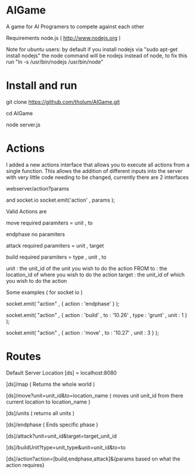 AIGame
======

A game for AI Programers to compete against each other

Requirements node.js ( http://www.nodejs.org )

Note for ubuntu users: by default if you install nodejs via "sudo apt-get install nodejs" the node command will be nodejs instead of node, to fix this run "ln -s /usr/bin/nodejs /usr/bin/node"

Install and run
======

git clone https://github.com/tholum/AIGame.git

cd AIGame

node server.js

Actions
======
I added a new actions interface that allows you to execute all actions from a single function. This allows the addition of different inputs into the server with very little code needing to be changed, currently there are 2 interfaces

webserver/action?params

and socket.io socket.emit('action' , params );

Valid Actions are

move         required paramiters = unit , to 

endphase     no paramiters

attack       required paramiters = unit  , target 

build       required paramiters = type , unit , to


unit   : the unit_id of the unit you wish to do the action FROM
to     : the location_id of where you wish to do the action
target : the unit_id of which you wish to do the action


Some examples ( for socket io )

socket.emit( "action" , { action : 'endphase' } );

socket.emit( "action" ,  { action : 'build' , to : '10.26' , type : 'grunt' , unit : 1 } ); 

socket.emit( "action" ,  { action : 'move' , to : '10.27' ,  unit : 3 } );

Routes 
======
Default Server Location [ds] = localhost:8080

[ds]/map     ( Returns the whole world )

[ds]/move?unit=unit_id&to=location_name  ( moves unit unit_id from there current location to location_name )

[ds]/units   ( returns all units )

[ds]/endphase  ( Ends specific phase )

[ds]/attack?unit=unit_id&target=target_unit_id 

[ds]/buildUnit?type=unit_type&unit=unit_id&to=to 

[ds]/action?action=[build,endphase,attack]&{params based on what the action requires}
